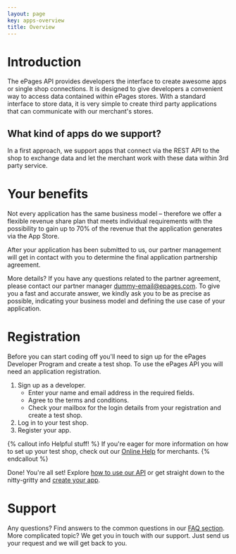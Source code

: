 ```yaml
---
layout: page
key: apps-overview
title: Overview
---
```


# Introduction

The ePages API provides developers the interface to create awesome apps or single shop connections. It is designed to give developers a convenient way to access data contained within ePages stores. With a standard interface to store data, it is very simple to create third party applications that can communicate with our merchant's stores.

## What kind of apps do we support?
In a first approach, we support apps that connect via the REST API to the shop to exchange data and let the merchant work with these data within 3rd party service.

# Your benefits

Not every application has the same business model – therefore we offer a flexible revenue share plan that meets individual requirements with the possibility to gain up to 70% of the revenue that the application generates via the App Store.

After your application has been submitted to us, our partner management will get in contact with you to determine the final application partnership agreement.

More details? If you have any questions related to the partner agreement, please contact our partner manager dummy-email@epages.com. To give you a fast and accurate answer, we kindly ask you to be as precise as possible, indicating your business model and defining the use case of your application.

# Registration

Before you can start coding off you'll need to sign up for the ePages Developer Program and create a test shop. To use the ePages API you will need an application registration.

1. Sign up as a developer.
    * Enter your name and email address in the required fields.
    * Agree to the terms and conditions.
    * Check your mailbox for the login details from your registration and create a test shop.
2. Log in to your test shop.
3. Register your app.

{% callout info Helpful stuff! %}
  If you're eager for more information on how to set up your test shop, check out our [Online Help](https://www.online-help-center.com/) for merchants.
{% endcallout %}

Done! You're all set! Explore [how to use our API](page:apps-using-the-api) or get straight down to the nitty-gritty and [create your app](page:apps-develop-app#create-an-app).

# Support

Any questions? Find answers to the common questions in our [FAQ section](page:faq). More complicated topic? We get you in touch with our support. Just send us your request and we will get back to you.
